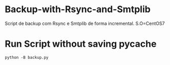# Backup-with-Rsync-and-Smtplib
Script de backup com Rsync e Smtplib de forma incremental. 
S.O=CentOS7 

# Run Script without saving __pycache__
`python -B backup.py`
